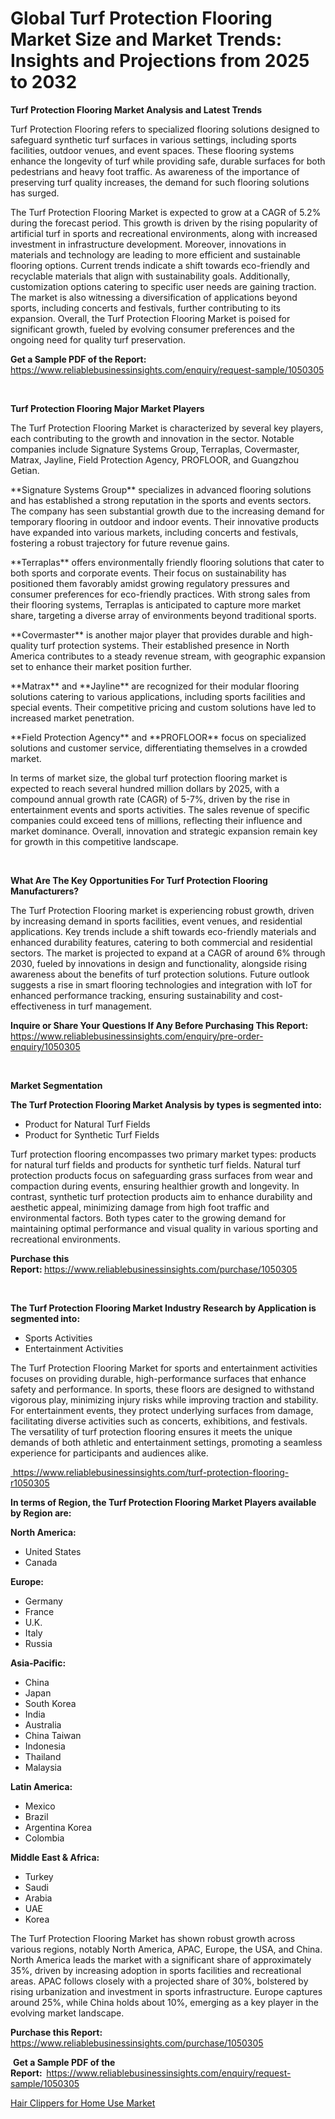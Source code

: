 <p><h1>Global Turf Protection Flooring Market Size and Market Trends: Insights and Projections from 2025 to 2032</h1></p><p><strong>Turf Protection Flooring Market Analysis and Latest Trends</strong></p>
<p><p>Turf Protection Flooring refers to specialized flooring solutions designed to safeguard synthetic turf surfaces in various settings, including sports facilities, outdoor venues, and event spaces. These flooring systems enhance the longevity of turf while providing safe, durable surfaces for both pedestrians and heavy foot traffic. As awareness of the importance of preserving turf quality increases, the demand for such flooring solutions has surged.</p><p>The Turf Protection Flooring Market is expected to grow at a CAGR of 5.2% during the forecast period. This growth is driven by the rising popularity of artificial turf in sports and recreational environments, along with increased investment in infrastructure development. Moreover, innovations in materials and technology are leading to more efficient and sustainable flooring options. Current trends indicate a shift towards eco-friendly and recyclable materials that align with sustainability goals. Additionally, customization options catering to specific user needs are gaining traction. The market is also witnessing a diversification of applications beyond sports, including concerts and festivals, further contributing to its expansion. Overall, the Turf Protection Flooring Market is poised for significant growth, fueled by evolving consumer preferences and the ongoing need for quality turf preservation.</p></p>
<p><strong>Get a Sample PDF of the Report:&nbsp;</strong> <a href="https://www.reliablebusinessinsights.com/enquiry/request-sample/1050305?utm_campaign=2127&utm_medium=2&utm_source=Github&utm_content=ia&utm_term=15022025&utm_id=turf-protection-flooring">https://www.reliablebusinessinsights.com/enquiry/request-sample/1050305</a></p>
<p>&nbsp;</p>
<p><strong>Turf Protection Flooring Major Market Players</strong></p>
<p><p>The Turf Protection Flooring Market is characterized by several key players, each contributing to the growth and innovation in the sector. Notable companies include Signature Systems Group, Terraplas, Covermaster, Matrax, Jayline, Field Protection Agency, PROFLOOR, and Guangzhou Getian.</p><p>**Signature Systems Group** specializes in advanced flooring solutions and has established a strong reputation in the sports and events sectors. The company has seen substantial growth due to the increasing demand for temporary flooring in outdoor and indoor events. Their innovative products have expanded into various markets, including concerts and festivals, fostering a robust trajectory for future revenue gains.</p><p>**Terraplas** offers environmentally friendly flooring solutions that cater to both sports and corporate events. Their focus on sustainability has positioned them favorably amidst growing regulatory pressures and consumer preferences for eco-friendly practices. With strong sales from their flooring systems, Terraplas is anticipated to capture more market share, targeting a diverse array of environments beyond traditional sports.</p><p>**Covermaster** is another major player that provides durable and high-quality turf protection systems. Their established presence in North America contributes to a steady revenue stream, with geographic expansion set to enhance their market position further.</p><p>**Matrax** and **Jayline** are recognized for their modular flooring solutions catering to various applications, including sports facilities and special events. Their competitive pricing and custom solutions have led to increased market penetration.</p><p>**Field Protection Agency** and **PROFLOOR** focus on specialized solutions and customer service, differentiating themselves in a crowded market. </p><p>In terms of market size, the global turf protection flooring market is expected to reach several hundred million dollars by 2025, with a compound annual growth rate (CAGR) of 5-7%, driven by the rise in entertainment events and sports activities. The sales revenue of specific companies could exceed tens of millions, reflecting their influence and market dominance. Overall, innovation and strategic expansion remain key for growth in this competitive landscape.</p></p>
<p>&nbsp;</p>
<p><strong>What Are The Key Opportunities For Turf Protection Flooring Manufacturers?</strong></p>
<p><p>The Turf Protection Flooring market is experiencing robust growth, driven by increasing demand in sports facilities, event venues, and residential applications. Key trends include a shift towards eco-friendly materials and enhanced durability features, catering to both commercial and residential sectors. The market is projected to expand at a CAGR of around 6% through 2030, fueled by innovations in design and functionality, alongside rising awareness about the benefits of turf protection solutions. Future outlook suggests a rise in smart flooring technologies and integration with IoT for enhanced performance tracking, ensuring sustainability and cost-effectiveness in turf management.</p></p>
<p><strong>Inquire or Share Your Questions If Any Before Purchasing This Report:</strong> <a href="https://www.reliablebusinessinsights.com/enquiry/pre-order-enquiry/1050305?utm_campaign=2127&utm_medium=2&utm_source=Github&utm_content=ia&utm_term=15022025&utm_id=turf-protection-flooring">https://www.reliablebusinessinsights.com/enquiry/pre-order-enquiry/1050305</a></p>
<p>&nbsp;</p>
<p><strong>Market Segmentation</strong></p>
<p><strong>The Turf Protection Flooring Market Analysis by types is segmented into:</strong></p>
<p><ul><li>Product for Natural Turf Fields</li><li>Product for Synthetic Turf Fields</li></ul></p>
<p><p>Turf protection flooring encompasses two primary market types: products for natural turf fields and products for synthetic turf fields. Natural turf protection products focus on safeguarding grass surfaces from wear and compaction during events, ensuring healthier growth and longevity. In contrast, synthetic turf protection products aim to enhance durability and aesthetic appeal, minimizing damage from high foot traffic and environmental factors. Both types cater to the growing demand for maintaining optimal performance and visual quality in various sporting and recreational environments.</p></p>
<p><strong>Purchase this Report:&nbsp;</strong><a href="https://www.reliablebusinessinsights.com/purchase/1050305?utm_campaign=2127&utm_medium=2&utm_source=Github&utm_content=ia&utm_term=15022025&utm_id=turf-protection-flooring">https://www.reliablebusinessinsights.com/purchase/1050305</a></p>
<p>&nbsp;</p>
<p><strong>The Turf Protection Flooring Market Industry Research by Application is segmented into:</strong></p>
<p><ul><li>Sports Activities</li><li>Entertainment Activities</li></ul></p>
<p><p>The Turf Protection Flooring Market for sports and entertainment activities focuses on providing durable, high-performance surfaces that enhance safety and performance. In sports, these floors are designed to withstand vigorous play, minimizing injury risks while improving traction and stability. For entertainment events, they protect underlying surfaces from damage, facilitating diverse activities such as concerts, exhibitions, and festivals. The versatility of turf protection flooring ensures it meets the unique demands of both athletic and entertainment settings, promoting a seamless experience for participants and audiences alike.</p></p>
<p><a href="https://www.reliablebusinessinsights.com/turf-protection-flooring-r1050305?utm_campaign=2127&utm_medium=2&utm_source=Github&utm_content=ia&utm_term=15022025&utm_id=turf-protection-flooring">&nbsp;https://www.reliablebusinessinsights.com/turf-protection-flooring-r1050305</a></p>
<p><strong>In terms of Region, the Turf Protection Flooring Market Players available by Region are:</strong></p>
<p>
    <p> <strong> North America: </strong>
        <ul>
            <li>United States</li>
            <li>Canada</li>
        </ul>
        </p> 
    <p> <strong> Europe: </strong>
        <ul>
            <li>Germany</li>
            <li>France</li>
            <li>U.K.</li>
            <li>Italy</li>
            <li>Russia</li>
        </ul>
        </p> 
    <p> <strong> Asia-Pacific: </strong>
        <ul>
            <li>China</li>
            <li>Japan</li>
            <li>South Korea</li>
            <li>India</li>
            <li>Australia</li>
            <li>China Taiwan</li>
            <li>Indonesia</li>
            <li>Thailand</li>
            <li>Malaysia</li>
        </ul>
        </p> 
    <p> <strong> Latin America: </strong>
        <ul>
            <li>Mexico</li>
            <li>Brazil</li>
            <li>Argentina Korea</li>
            <li>Colombia</li>
        </ul>
        </p> 
    <p> <strong> Middle East & Africa: </strong>
        <ul>
            <li>Turkey</li>
            <li>Saudi</li>
            <li>Arabia</li>
            <li>UAE</li>
            <li>Korea</li>
        </ul>
    </p>
    </p>
<p><p>The Turf Protection Flooring Market has shown robust growth across various regions, notably North America, APAC, Europe, the USA, and China. North America leads the market with a significant share of approximately 35%, driven by increasing adoption in sports facilities and recreational areas. APAC follows closely with a projected share of 30%, bolstered by rising urbanization and investment in sports infrastructure. Europe captures around 25%, while China holds about 10%, emerging as a key player in the evolving market landscape.</p></p>
<p><strong>Purchase this Report: </strong><a href="https://www.reliablebusinessinsights.com/purchase/1050305?utm_campaign=2127&utm_medium=2&utm_source=Github&utm_content=ia&utm_term=15022025&utm_id=turf-protection-flooring">https://www.reliablebusinessinsights.com/purchase/1050305</a></p>
<p>&nbsp;<strong>Get a Sample PDF of the Report:&nbsp;&nbsp;</strong><a href="https://www.reliablebusinessinsights.com/enquiry/request-sample/1050305?utm_campaign=2127&utm_medium=2&utm_source=Github&utm_content=ia&utm_term=15022025&utm_id=turf-protection-flooring">https://www.reliablebusinessinsights.com/enquiry/request-sample/1050305</a></p>
<p><strong></strong></p>
<p><p><a href="https://github.com/seanmcma708/Market-Research-Report-List-1/blob/main/hair-clippers-for-home-use-market.md?utm_campaign=2127&utm_medium=2&utm_source=Github&utm_content=ia&utm_term=15022025&utm_id=turf-protection-flooring">Hair Clippers for Home Use Market</a></p></p>